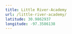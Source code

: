 ```yaml
---
title: Little River-Academy
url: /little-river-academy/
latitude: 30.9862937
longitude: -97.3586138
---
```

